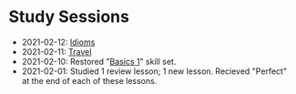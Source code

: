# Study Sessions 

* 2021-02-12: [Idioms](https://github.com/EO4wellness/T-I-L/blob/main/polyglot/la-otra/French/Idioms.md)
* 2021-02-11: [Travel](https://github.com/EO4wellness/T-I-L/blob/main/polyglot/la-otra/French/Travel.md)
* 2021-02-10: Restored "[Basics 1](https://github.com/EO4wellness/T-I-L/tree/main/polyglot/la-otra/French/study-sessions)" skill set. 
* 2021-02-01: Studied 1 review lesson; 1 new lesson. Recieved "Perfect" at the end of each of these lessons. 
